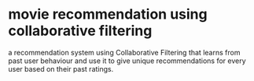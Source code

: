 # movie recommendation using collaborative filtering
 a recommendation system using Collaborative Filtering that learns from past user behaviour and use it to give unique recommendations for every user based on their past ratings.
